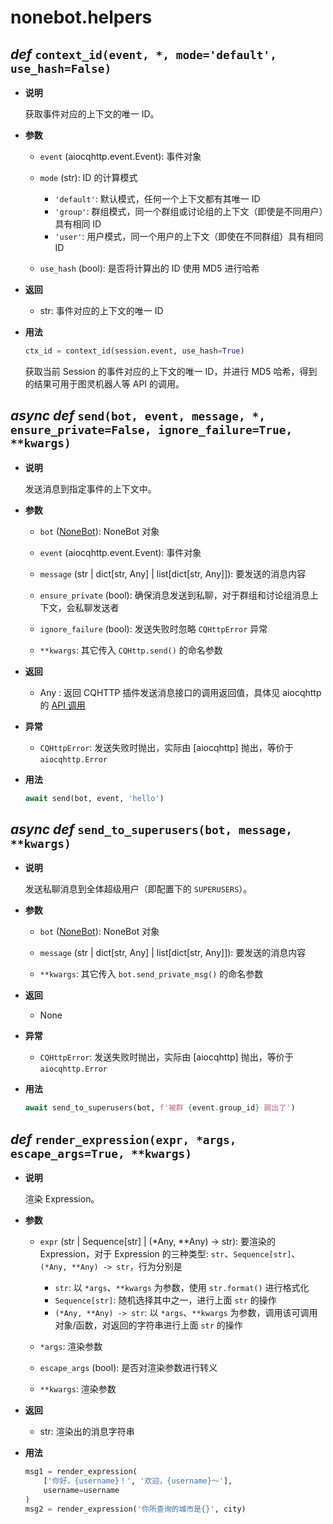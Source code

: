 # nonebot.helpers

## _def_ `context_id(event, *, mode='default', use_hash=False)`

- **说明**

  获取事件对应的上下文的唯一 ID。

- **参数**

  - `event` (aiocqhttp.event.Event): 事件对象

  - `mode` (str): ID 的计算模式

    - `'default'`: 默认模式，任何一个上下文都有其唯一 ID
    - `'group'`: 群组模式，同一个群组或讨论组的上下文（即使是不同用户）具有相同 ID
    - `'user'`: 用户模式，同一个用户的上下文（即使在不同群组）具有相同 ID

  - `use_hash` (bool): 是否将计算出的 ID 使用 MD5 进行哈希

- **返回**

  - str: 事件对应的上下文的唯一 ID

- **用法**

  ```python
  ctx_id = context_id(session.event, use_hash=True)
  ```

  获取当前 Session 的事件对应的上下文的唯一 ID，并进行 MD5 哈希，得到的结果可用于图灵机器人等 API 的调用。

## _async def_ `send(bot, event, message, *, ensure_private=False, ignore_failure=True, **kwargs)`

- **说明**

  发送消息到指定事件的上下文中。

- **参数**

  - `bot` ([NoneBot](./index.md#class-nonebot-config-object-none)): NoneBot 对象

  - `event` (aiocqhttp.event.Event): 事件对象

  - `message` (str | dict[str, Any] | list[dict[str, Any]]): 要发送的消息内容

  - `ensure_private` (bool): 确保消息发送到私聊，对于群组和讨论组消息上下文，会私聊发送者

  - `ignore_failure` (bool): 发送失败时忽略 `CQHttpError` 异常

  - `**kwargs`: 其它传入 `CQHttp.send()` 的命名参数

- **返回**

  - Any <Badge text="1.1.0+"/>: 返回 CQHTTP 插件发送消息接口的调用返回值，具体见 aiocqhttp 的 [API 调用](https://aiocqhttp.nonebot.dev/#/what-happened#api-%E8%B0%83%E7%94%A8)

- **异常**

  - `CQHttpError`: 发送失败时抛出，实际由 [aiocqhttp] 抛出，等价于 `aiocqhttp.Error`

- **用法**

  ```python
  await send(bot, event, 'hello')
  ```

## _async def_ `send_to_superusers(bot, message, **kwargs)` <Badge text="1.7.0+"/>

- **说明**

  发送私聊消息到全体超级用户（即配置下的 `SUPERUSERS`）。

- **参数**

  - `bot` ([NoneBot](./index.md#class-nonebot-config-object-none)): NoneBot 对象

  - `message` (str | dict[str, Any] | list[dict[str, Any]]): 要发送的消息内容

  - `**kwargs`: 其它传入 `bot.send_private_msg()` 的命名参数

- **返回**

  - None

- **异常**

  - `CQHttpError`: 发送失败时抛出，实际由 [aiocqhttp] 抛出，等价于 `aiocqhttp.Error`

- **用法**

  ```python
  await send_to_superusers(bot, f'被群 {event.group_id} 踢出了')
  ```

## _def_ `render_expression(expr, *args, escape_args=True, **kwargs)`

- **说明**

  渲染 Expression。

- **参数**

  - `expr` (str | Sequence[str] | (*Any, **Any) -> str): 要渲染的 Expression，对于 Expression 的三种类型: `str`、`Sequence[str]`、`(*Any, **Any) -> str`，行为分别是

    - `str`: 以 `*args`、`**kwargs` 为参数，使用 `str.format()` 进行格式化
    - `Sequence[str]`: 随机选择其中之一，进行上面 `str` 的操作
    - `(*Any, **Any) -> str`: 以 `*args`、`**kwargs` 为参数，调用该可调用对象/函数，对返回的字符串进行上面 `str` 的操作

  - `*args`: 渲染参数

  - `escape_args` (bool): 是否对渲染参数进行转义

  - `**kwargs`: 渲染参数

- **返回**

  - str: 渲染出的消息字符串

- **用法**

  ```python
  msg1 = render_expression(
      ['你好，{username}！', '欢迎，{username}～'],
      username=username
  )
  msg2 = render_expression('你所查询的城市是{}', city)
  ```
